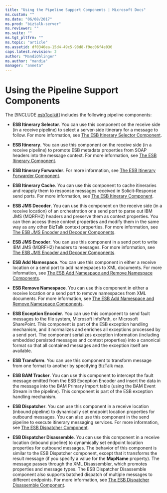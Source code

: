 ```yaml
---
title: "Using the Pipeline Support Components | Microsoft Docs"
ms.custom: ""
ms.date: "06/08/2017"
ms.prod: "biztalk-server"
ms.reviewer: ""
ms.suite: ""
ms.tgt_pltfrm: ""
ms.topic: "article"
ms.assetid: df0346ea-15d4-49c5-98d8-f9ec06f4e036
caps.latest.revision: 2
author: "MandiOhlinger"
ms.author: "mandia"
manager: "anneta"
---
```

# Using the Pipeline Support Components
The [!INCLUDE [esbToolkit](../includes/esbtoolkit-md.md)] includes the following pipeline components:  
  
-   **ESB Itinerary Selector**. You can use this component on the receive side (in a receive pipeline) to select a server-side itinerary for a message to follow. For more information, see [The ESB Itinerary Selector Component](../esb-toolkit/the-esb-itinerary-selector-component.md).  
  
-   **ESB Itinerary**. You can use this component on the receive side (in a receive pipeline) to promote ESB metadata properties from SOAP headers into the message context. For more information, see [The ESB Itinerary Component](../esb-toolkit/the-esb-itinerary-component.md).  
  
-   **ESB Itinerary Forwarder**. For more information, see [The ESB Itinerary Forwarder Component](../esb-toolkit/the-esb-itinerary-forwarder-component.md).  
  
-   **ESB Itinerary Cache**. You can use this component to cache itineraries and reapply them to response messages received in Solicit-Response send ports. For more information, see [The ESB Itinerary Component](../esb-toolkit/the-esb-itinerary-component.md).  
  
-   **ESB JMS Decoder**. You can use this component on the receive side (in a receive location) of an orchestration or a send port to parse out IBM JMS (MQRFH2) headers and preserve them as context properties. You can then access these context properties and modify them in the same way as any other BizTalk context properties. For more information, see [The ESB JMS Encoder and Decoder Components](../esb-toolkit/the-esb-jms-encoder-and-decoder-components.md).  
  
-   **ESB JMS Encoder**. You can use this component in a send port to write IBM JMS (MQRFH2) headers to messages. For more information, see [The ESB JMS Encoder and Decoder Components](../esb-toolkit/the-esb-jms-encoder-and-decoder-components.md).  
  
-   **ESB Add Namespace**. You can use this component in either a receive location or a send port to add namespaces to XML documents. For more information, see [The ESB Add Namespace and Remove Namespace Components](../esb-toolkit/the-esb-add-namespace-and-remove-namespace-components.md).  
  
-   **ESB Remove Namespace**. You can use this component in either a receive location or a send port to remove namespaces from XML documents. For more information, see [The ESB Add Namespace and Remove Namespace Components](../esb-toolkit/the-esb-add-namespace-and-remove-namespace-components.md).  
  
-   **ESB Exception Encoder**. You can use this component to send fault messages to the file system, Microsoft InfoPath, or Microsoft SharePoint. This component is part of the ESB exception handling mechanism, and it normalizes and enriches all exceptions processed by a send port. The component serializes exception information (including embedded persisted messages and context properties) into a canonical format so that all contained messages and the exception itself are available.  
  
-   **ESB Transform**. You can use this component to transform message from one format to another by specifying BizTalk map.  
  
-   **ESB BAM Tracker**. You can use this component to intercept the fault message emitted from the ESB Exception Encoder and insert the data in the message into the BAM Primary Import table (using the BAM Event Stream in the pipeline). This component is part of the ESB exception handling mechanism.  
  
-   **ESB Dispatcher**. You can use this component in a receive location (inbound pipeline) to dynamically set endpoint location properties for outbound messages. You can also use this component in the send pipeline to execute itinerary messaging services. For more information, see [The ESB Dispatcher Component](../esb-toolkit/the-esb-dispatcher-component.md).  
  
-   **ESB Dispatcher Disassemble**. You can use this component in a receive location (inbound pipeline) to dynamically set endpoint location properties for outbound messages. The behavior of this component is similar to the ESB Dispatcher component, except that it transforms the result message (if you specify a value for the **MapName** property). The message passes through the XML Disassembler, which promotes properties and message types. The ESB Dispatcher Disassemble component also supports batched dispatch of multiple messages to different endpoints. For more information, see [The ESB Dispatcher Disassemble Component](../esb-toolkit/the-esb-dispatcher-disassemble-component.md).